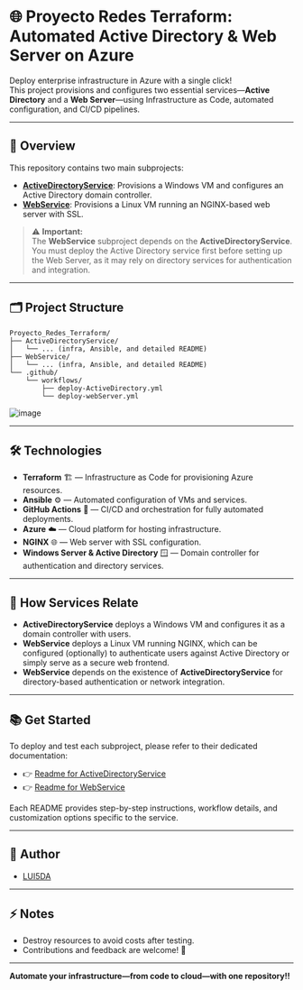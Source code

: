 
# 🌐 Proyecto Redes Terraform: Automated Active Directory & Web Server on Azure

Deploy enterprise infrastructure in Azure with a single click!  
This project provisions and configures two essential services—**Active Directory** and a **Web Server**—using Infrastructure as Code, automated configuration, and CI/CD pipelines.

---

## 🚀 Overview

This repository contains two main subprojects:

- **[ActiveDirectoryService](./ActiveDirectoryService/README.md)**: Provisions a Windows VM and configures an Active Directory domain controller.
- **[WebService](./WebService/README.md)**: Provisions a Linux VM running an NGINX-based web server with SSL.

> ⚠️ **Important:**  
> The **WebService** subproject depends on the **ActiveDirectoryService**.  
> You must deploy the Active Directory service first before setting up the Web Server, as it may rely on directory services for authentication and integration.

---

## 🗂️ Project Structure

```
Proyecto_Redes_Terraform/
├── ActiveDirectoryService/
│   └── ... (infra, Ansible, and detailed README)
├── WebService/
│   └── ... (infra, Ansible, and detailed README)
└── .github/
    └── workflows/
        ├── deploy-ActiveDirectory.yml
        └── deploy-webServer.yml
```

![image](https://github.com/user-attachments/assets/5489e55d-a5f0-46bf-b5d7-a01b62332090)



---

## 🛠️ Technologies

- **Terraform** 🏗️ — Infrastructure as Code for provisioning Azure resources.
- **Ansible** ⚙️ — Automated configuration of VMs and services.
- **GitHub Actions** 🤖 — CI/CD and orchestration for fully automated deployments.
- **Azure** ☁️ — Cloud platform for hosting infrastructure.
- **NGINX** 🌐 — Web server with SSL configuration.
- **Windows Server & Active Directory** 🪟 — Domain controller for authentication and directory services.

---

## 🔗 How Services Relate

- **ActiveDirectoryService** deploys a Windows VM and configures it as a domain controller with users.
- **WebService** deploys a Linux VM running NGINX, which can be configured (optionally) to authenticate users against Active Directory or simply serve as a secure web frontend.
- **WebService** depends on the existence of **ActiveDirectoryService** for directory-based authentication or network integration.

---

## 📚 Get Started

To deploy and test each subproject, please refer to their dedicated documentation:

- 👉 [Readme for ActiveDirectoryService](./ActiveDirectoryService/README.md)
- 👉 [Readme for WebService](./WebService/README.md)

Each README provides step-by-step instructions, workflow details, and customization options specific to the service.

---

## 👤 Author

- [LUI5DA](https://github.com/LUI5DA)

---

## ⚡ Notes

- Destroy resources to avoid costs after testing.
- Contributions and feedback are welcome! 🌟

---

**Automate your infrastructure—from code to cloud—with one repository!!**
